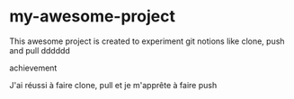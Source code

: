 # my-awesome-project

This awesome project is created to experiment git notions like clone, push and pull dddddd


achievement 

J'ai réussi à faire clone, pull et je m'apprête à faire push